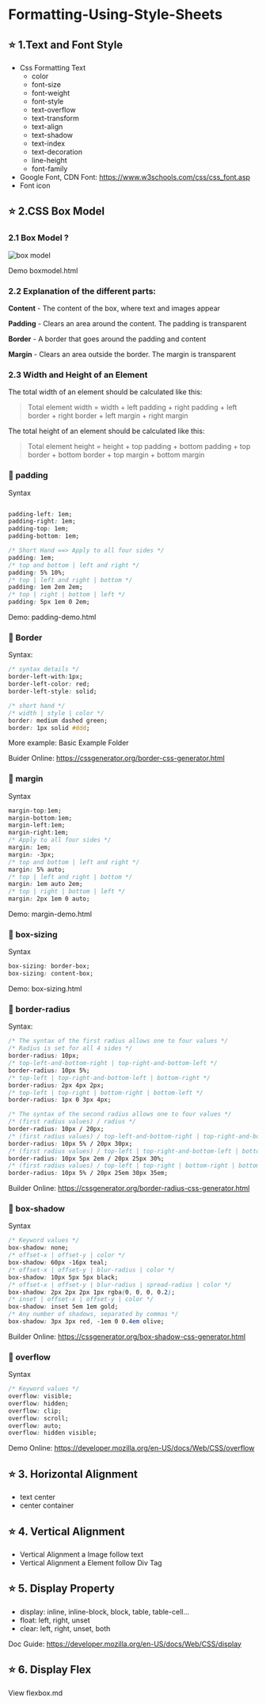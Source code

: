 # Formatting-Using-Style-Sheets

## ⭐ 1.Text and Font Style

- Css Formatting Text
  - color
  - font-size
  - font-weight
  - font-style
  - text-overflow
  - text-transform
  - text-align
  - text-shadow
  - text-index
  - text-decoration
  - line-height
  - font-family
- Google Font, CDN Font: <https://www.w3schools.com/css/css_font.asp>
- Font icon

## ⭐ 2.CSS Box Model

### 2.1 Box Model ?

![box model](css_box_model.png)

Demo boxmodel.html

### 2.2 Explanation of the different parts:

**Content** - The content of the box, where text and images appear

**Padding** - Clears an area around the content. The padding is transparent

**Border** - A border that goes around the padding and content

**Margin** - Clears an area outside the border. The margin is transparent

### 2.3 Width and Height of an Element

The total width of an element should be calculated like this:

> Total element width = width + left padding + right padding + left border + right border + left margin + right margin

The total height of an element should be calculated like this:

> Total element height = height + top padding + bottom padding + top border + bottom border + top margin + bottom margin


### 📌 padding

Syntax
```css

padding-left: 1em;
padding-right: 1em;
padding-top: 1em;
padding-bottom: 1em;

/* Short Hand ==> Apply to all four sides */
padding: 1em;
/* top and bottom | left and right */
padding: 5% 10%;
/* top | left and right | bottom */
padding: 1em 2em 2em;
/* top | right | bottom | left */
padding: 5px 1em 0 2em;
```
Demo: padding-demo.html

### 📌 Border

Syntax:
```css
/* syntax details */
border-left-with:1px;
border-left-color: red;
border-left-style: solid;

/* short hand */
/* width | style | color */
border: medium dashed green;
border: 1px solid #ddd;
```
More example: Basic Example Folder

Buider Online: <https://cssgenerator.org/border-css-generator.html>

### 📌 margin

Syntax

```css
margin-top:1em;
margin-bottom:1em;
margin-left:1em;
margin-right:1em;
/* Apply to all four sides */
margin: 1em;
margin: -3px;
/* top and bottom | left and right */
margin: 5% auto;
/* top | left and right | bottom */
margin: 1em auto 2em;
/* top | right | bottom | left */
margin: 2px 1em 0 auto;
```
Demo: margin-demo.html


### 📌 box-sizing

Syntax

```css
box-sizing: border-box;
box-sizing: content-box;
```

Demo: box-sizing.html

### 📌 border-radius

Syntax:

```css
/* The syntax of the first radius allows one to four values */
/* Radius is set for all 4 sides */
border-radius: 10px;
/* top-left-and-bottom-right | top-right-and-bottom-left */
border-radius: 10px 5%;
/* top-left | top-right-and-bottom-left | bottom-right */
border-radius: 2px 4px 2px;
/* top-left | top-right | bottom-right | bottom-left */
border-radius: 1px 0 3px 4px;

/* The syntax of the second radius allows one to four values */
/* (first radius values) / radius */
border-radius: 10px / 20px;
/* (first radius values) / top-left-and-bottom-right | top-right-and-bottom-left */
border-radius: 10px 5% / 20px 30px;
/* (first radius values) / top-left | top-right-and-bottom-left | bottom-right */
border-radius: 10px 5px 2em / 20px 25px 30%;
/* (first radius values) / top-left | top-right | bottom-right | bottom-left */
border-radius: 10px 5% / 20px 25em 30px 35em;
```

Builder Online: <https://cssgenerator.org/border-radius-css-generator.html>

### 📌 box-shadow

Syntax

```css
/* Keyword values */
box-shadow: none;
/* offset-x | offset-y | color */
box-shadow: 60px -16px teal;
/* offset-x | offset-y | blur-radius | color */
box-shadow: 10px 5px 5px black;
/* offset-x | offset-y | blur-radius | spread-radius | color */
box-shadow: 2px 2px 2px 1px rgba(0, 0, 0, 0.2);
/* inset | offset-x | offset-y | color */
box-shadow: inset 5em 1em gold;
/* Any number of shadows, separated by commas */
box-shadow: 3px 3px red, -1em 0 0.4em olive;
```

Builder Online: <https://cssgenerator.org/box-shadow-css-generator.html>

### 📌 overflow

Syntax

```css
/* Keyword values */
overflow: visible;
overflow: hidden;
overflow: clip;
overflow: scroll;
overflow: auto;
overflow: hidden visible;
```

Demo Online: <https://developer.mozilla.org/en-US/docs/Web/CSS/overflow>


## ⭐ 3. Horizontal Alignment

- text center
- center container

## ⭐ 4. Vertical Alignment

- Vertical Alignment a Image follow text
- Vertical Alignment a Element follow Div Tag

## ⭐ 5. Display Property

- display: inline, inline-block, block, table, table-cell...
- float: left, right, unset
- clear: left, right, unset, both

Doc Guide: <https://developer.mozilla.org/en-US/docs/Web/CSS/display>

## ⭐ 6. Display Flex

View flexbox.md
